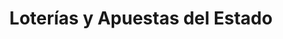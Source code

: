 ---
title: "Loterías y Apuestas del Estado"
url: /sedavi/loterias-y-apuestas-del-estado/
shop: lotería
---